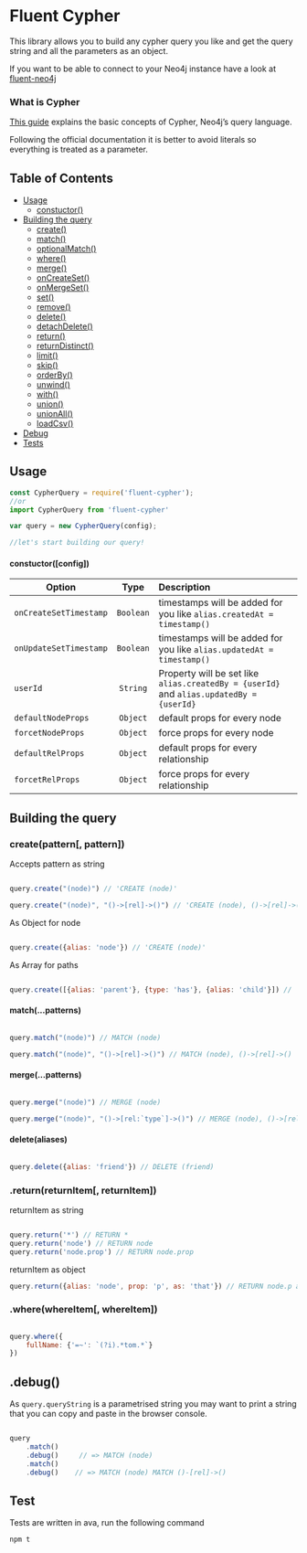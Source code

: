 # Fluent Cypher

This library allows you to build any cypher query you like and get the query string and all the parameters as an object.

If you want to be able to connect to your Neo4j instance have a look at [fluent-neo4j](https://github.com/ogroppo/fluent-neo4j)

### What is Cypher

[This guide](https://neo4j.com/developer/cypher-query-language/) explains the basic concepts of Cypher, Neo4j’s query language.

Following the official documentation it is better to avoid literals so everything is treated as a parameter.

## Table of Contents
* [Usage](#usage)
	* [constuctor()](#constuctor)
* [Building the query](#building)
	* [create()](#create)
	* [match()](#match)
	* [optionalMatch()](#optionalMatch)
	* [where()](#where)
	* [merge()](#merge)
	* [onCreateSet()](#onCreateSet)
	* [onMergeSet()](#onMergeSet)
	* [set()](#set)
	* [remove()](#remove)
	* [delete()](#delete)
	* [detachDelete()](#detachDelete)
  * [return()](#return)
  * [returnDistinct()](#returnDistinct)
  * [limit()](#limit)
  * [skip()](#skip)
  * [orderBy()](#orderBy)
  * [unwind()](#unwind)
  * [with()](#with)
  * [union()](#union)
  * [unionAll()](#unionAll)
  * [loadCsv()](#loadCsv)
* [Debug](#debug)
* [Tests](#tests)

## <a name="usage"></a> Usage

```js
const CypherQuery = require('fluent-cypher');
//or
import CypherQuery from 'fluent-cypher'

var query = new CypherQuery(config);

//let's start building our query!
```

#### <a name="constructor"></a> constuctor([config])

| Option        | Type           | Description
| ------------- |:-------------:| :-----|
| `onCreateSetTimestamp` | `Boolean` | timestamps will be added for you like `alias.createdAt = timestamp()`|
| `onUpdateSetTimestamp` | `Boolean` | timestamps will be added for you like `alias.updatedAt = timestamp()`|
| `userId`      | `String`      |  Property will be set like `alias.createdBy = {userId}` and `alias.updatedBy = {userId}`
| `defaultNodeProps`      | `Object`      | default props for every node
| `forcetNodeProps`       | `Object`      | force props for every node
| `defaultRelProps`      | `Object`      | default props for every relationship
| `forcetRelProps`       | `Object`      | force props for every relationship

## <a name="building"></a> Building the query

### <a name="create"></a> create(pattern[, pattern])

Accepts pattern as string

~~~js

query.create("(node)") // 'CREATE (node)'

query.create("(node)", "()->[rel]->()") // 'CREATE (node), ()->[rel]->()'

~~~

As Object for node

~~~js

query.create({alias: 'node'}) // 'CREATE (node)'
~~~

As Array for paths

~~~js

query.create([{alias: 'parent'}, {type: 'has'}, {alias: 'child'}]) // 'CREATE (parent)-[:has]->(child)'
~~~

#### <a name="match"></a> match(...patterns)

~~~js

query.match("(node)") // MATCH (node)

query.match("(node)", "()->[rel]->()") // MATCH (node), ()->[rel]->()

~~~

#### <a name="merge"></a> merge(...patterns)

~~~js

query.merge("(node)") // MERGE (node)

query.merge("(node)", "()->[rel:`type`]->()") // MERGE (node), ()->[rel:`type`]->()

~~~
#### <a name="delete"></a> delete(aliases)

~~~js

query.delete({alias: 'friend'}) // DELETE (friend)
~~~

### <a name="return"></a> .return(returnItem[, returnItem])

returnItem as string

~~~js

query.return('*') // RETURN *
query.return('node') // RETURN node
query.return('node.prop') // RETURN node.prop
~~~

returnItem as object

~~~js
query.return({alias: 'node', prop: 'p', as: 'that'}) // RETURN node.p as that
~~~

### <a name="where"></a> .where(whereItem[, whereItem])

~~~js

query.where({
	fullName: {'=~': `(?i).*tom.*`}
})
~~~

## <a name="debug"></a> .debug()

As `query.queryString` is a parametrised string you may want to print a string that you can copy and paste in the browser console.

~~~js

query
	.match()
	.debug()     // => MATCH (node)
	.match()
	.debug()    // => MATCH (node) MATCH ()-[rel]->()

~~~

## <a name="test"></a> Test

Tests are written in ava, run the following command

```
npm t
```
